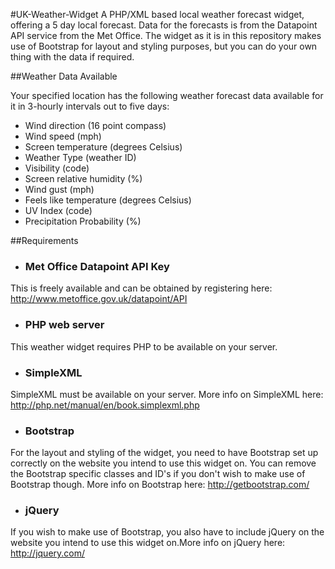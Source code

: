#UK-Weather-Widget
A PHP/XML based local weather forecast widget, offering a 5 day local forecast. Data for the forecasts is from the Datapoint API service from the Met Office. The widget as it is in this repository makes use of Bootstrap for layout and styling purposes, but you can do your own thing with the data if required.

##Weather Data Available

Your specified location has the following weather forecast data available for it in 3-hourly intervals out to five days:

* Wind direction (16 point compass)
* Wind speed (mph)
* Screen temperature (degrees Celsius)
* Weather Type (weather ID)
* Visibility (code)
* Screen relative humidity (%)
* Wind gust (mph)
* Feels like temperature (degrees Celsius)
* UV Index (code)
* Precipitation Probability (%)

##Requirements

* ### Met Office Datapoint API Key
This is freely available and can be obtained by registering here: http://www.metoffice.gov.uk/datapoint/API

* ### PHP web server
This weather widget requires PHP to be available on your server.

* ### SimpleXML 
SimpleXML must be available on your server. More info on SimpleXML here: http://php.net/manual/en/book.simplexml.php

* ### Bootstrap
For the layout and styling of the widget, you need to have Bootstrap set up correctly on the website you intend to use this widget on. You can remove the Bootstrap specific classes and ID's if you don't wish to make use of Bootstrap though. More info on Bootstrap here: http://getbootstrap.com/

* ### jQuery
If you wish to make use of Bootstrap, you also have to include jQuery on the website you intend to use this widget on.More info on jQuery here: http://jquery.com/


